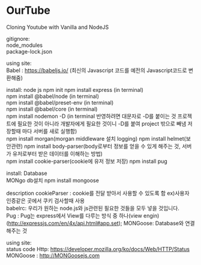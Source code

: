 # OurTube

Cloning Youtube with Vanilla and NodeJS

gitignore:  
node_modules  
package-lock.json

using site:  
Babel : https://babeljs.io/ (최신의 Javascript 코드를 예전의 Javascript코드로 변환해줌)

install:
node js
npm init
npm install express (in terminal)  
npm install @babel/node (in terminal)  
npm install @babel/preset-env (in terminal)  
npm install @babel/core (in terminal)  
npm install nodemon -D (in terminal 반영하려면 대문자로 -D를 붙이는 것 프로젝트에 필요한 것이 아니라 개발자에게 필요한 것이니 -D를 붙여 project 밖으로 빼냄 저장할때 마다 서버를 새로 실행함)  
npm install morgan(morgan middleware 설치 logging)
npm install helmet(보안관련)
npm install body-parser(body로부터 정보를 얻을 수 있게 해주는 것, 서버가 유저로부터 받은 데이터를 이해하는 방법)  
npm install cookie-parser(cookie에 유저 정보 저장)
npm install pug

install: Database  
MONgo db설치
npm install mongoose

description
cookieParser : cookie를 전달 받아서 사용할 수 있도록 함 ex)사용자 인증같은 곳에서 쿠키 검사할때 사용  
babelrc: 우리가 원하는 node.js와 js관련된 필요한 것들을 모두 넣을 것입니다.  
Pug : Pug는 express에서 View를 다루는 방식 중 하나(view engin)(http://expressjs.com/en/4x/api.html#app.set);
MONGoose: Database와 연결해주는 것

using site:  
status code Http: https://developer.mozilla.org/ko/docs/Web/HTTP/Status
MONGoose : http://MONGoosejs.com
